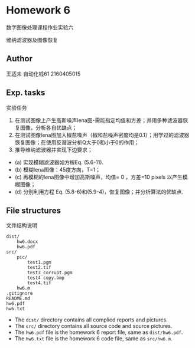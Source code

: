 # Homework 6
数字图像处理课程作业实验六

维纳滤波器及图像恢复

## Author
王适未 自动化钱61 2160405015

## Exp. tasks
实验任务

1. 在测试图像上产生高斯噪声lena图-需能指定均值和方差；并用多种滤波器恢复图像，分析各自优缺点；
2. 在测试图像lena图加入椒盐噪声（椒和盐噪声密度均是0.1）；用学过的滤波器恢复图像；在使用反谐波分析Q大于0和小于0的作用；
3. 推导维纳滤波器并实现下边要求；
- (a) 实现模糊滤波器如方程Eq. (5.6-11).
- (b) 模糊lena图像：45度方向，T=1；
- (c) 再模糊的lena图像中增加高斯噪声，均值= 0 ，方差=10 pixels 以产生模糊图像；
- (d) 分别利用方程 Eq. (5.8-6)和(5.9-4)，恢复图像；并分析算法的优缺点.

## File structures
文件结构说明

```
dist/
    hw6.docx
    hw6.pdf
src/
    pic/
        test1.pgm
        test2.tif
        test3_corrupt.pgm
        test4 copy.bmp
        test4.tif
    hw6.m
.gitignore
README.md
hw6.pdf
hw6.txt
```

- The `dist/` directory contains all complied reports and pictures.
- The `src/` directory contains all source code and source pictures.
- The `hw6.pdf` file is the homework 6 report file, same as `dist/hw6.pdf`.
- The `hw6.txt` file is the homework 6 code file, same as `src/hw6.m`.
